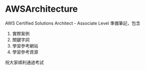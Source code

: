 AWSArchitecture
===============
AWS Certified Solutions Architect - Associate Level
準備筆記，包含

1. 實際案例
2. 關鍵字詞
3. 學習參考網站
4. 學習參考資源

祝大家順利通過考試
